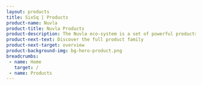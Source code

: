```yaml
---
layout: products
title: SixSq | Products
product-name: Nuvla
product-title: Nuvla Products
product-description: The Nuvla eco-system is a set of powerful products and services designed to work together in a seamless manner.
product-next-text: Discover the full product family
product-next-target: overview
product-background-img: bg-hero-product.png
breadcrumbs:
 - name: Home
   target: /
 - name: Products
---
```

